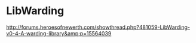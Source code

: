 LibWarding
==========

http://forums.heroesofnewerth.com/showthread.php?481059-LibWarding-v0-4-A-warding-library&amp;p=15564039

